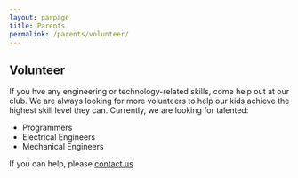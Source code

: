 ```yaml
---
layout: parpage
title: Parents
permalink: /parents/volunteer/
---
```


## Volunteer

If you hve any engineering or technology-related skills, come help out at our club. We are always looking for more volunteers to help our kids achieve the highest skill level they can. Currently, we are looking for talented:

+ Programmers
+ Electrical Engineers
+ Mechanical Engineers

If you can help, please [contact us](/contact/)